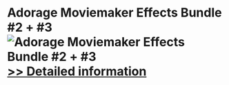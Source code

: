# Adorage Moviemaker Effects Bundle #2 + #3<br />![Adorage Moviemaker Effects Bundle #2 + #3](https://mycommerce.akamaized.net/api/pimages/P300070795/BIG/300070795.GIF)<br />[>> Detailed information](https://secure.element5.com/esales/product.html?productid=300070795&affiliateid=200057808)